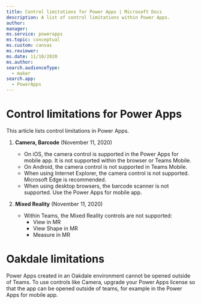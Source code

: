 ```yaml
---
title: Control limitations for Power Apps | Microsoft Docs
description: A list of control limitations within Power Apps.
author: 
manager: 
ms.service: powerapps
ms.topic: conceptual
ms.custom: canvas
ms.reviewer: 
ms.date: 11/10/2020
ms.author: 
search.audienceType: 
  - maker
search.app: 
  - PowerApps
---
```

# Control limitations for Power Apps

This article lists control limitations in Power Apps.

1. **Camera, Barcode** (November 11, 2020)
   * On iOS, the camera control is supported in the Power Apps for mobile app. It is not supported within the browser or Teams Mobile.
   * On Android, the camera control is not supported in Teams Mobile.
   * When using Internet Explorer, the camera control is not supported. Microsoft Edge is recommended.
   * When using desktop browsers, the barcode scanner is not supported. Use the Power Apps for mobile app.

1. **Mixed Reality** (November 11, 2020)
   * Within Teams, the Mixed Reality controls are not supported: 
        * View in MR
        * View Shape in MR
        * Measure in MR

# Oakdale limitations
Power Apps created in an Oakdale environment cannot be opened outside of Teams. To use controls like Camera, upgrade your Power Apps license so that the app can be opened outside of teams, for example in the Power Apps for mobile app.